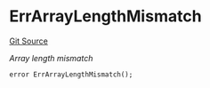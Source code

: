 # ErrArrayLengthMismatch
[Git Source](https://github.com/Crossbell-Box/Crossbell-Contracts/blob/1bc9213c7fb7853b038310c6b20bef0fd2cf388b/contracts/libraries/Error.sol)

*Array length mismatch*


```solidity
error ErrArrayLengthMismatch();
```


